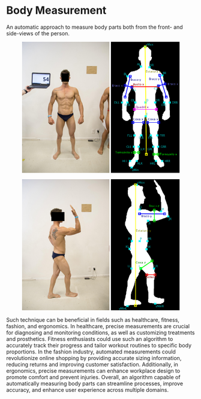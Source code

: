 # Body Measurement

An automatic approach to measure body parts both from the front- and side-views of the person.

<p align="center">
<img src="Files/_DSC0080.JPG" height=350>
<img src="Files/18_-__DSC0080.png" height=350>
</p>
<p align="center">
<img src="Files/_DSC0081.JPG" height=350>
<img src="Files/32_-__DSC0081.png" height=350>
</p>

Such technique can be beneficial in fields such as healthcare, fitness, fashion, and ergonomics. In healthcare, precise measurements are crucial for diagnosing and monitoring conditions, as well as customizing treatments and prosthetics. Fitness enthusiasts could use such an algorithm to accurately track their progress and tailor workout routines to specific body proportions. In the fashion industry, automated measurements could revolutionize online shopping by providing accurate sizing information, reducing returns and improving customer satisfaction. Additionally, in ergonomics, precise measurements can enhance workplace design to promote comfort and prevent injuries. Overall, an algorithm capable of automatically measuring body parts can streamline processes, improve accuracy, and enhance user experience across multiple domains.
